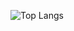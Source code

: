 ![Top Langs](https://github-readme-stats.vercel.app/api/top-langs/?username=harinezumi616&layout=compact&theme=radical)

